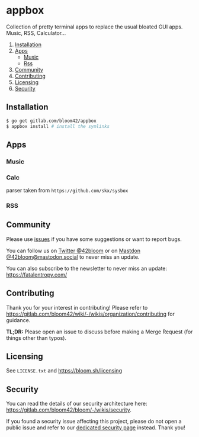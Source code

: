 # appbox

Collection of pretty terminal apps to replace the usual bloated GUI apps. Music, RSS, Calculator...


1. [Installation](#installation)
2. [Apps](#apps)
    * [Music](#music)
    * [Rss](#rss)
3. [Community](#community)
4. [Contributing](#contributing)
5. [Licensing](#licensing)
6. [Security](#security)


## Installation

```sh
$ go get gitlab.com/bloom42/appbox
$ appbox install # install the symlinks
```

## Apps
<!--
TODO:
setup alias section in installation

uninstall

install --binary --directory --force

todo
Podcast
books
mail
dl
http
mastodon
Calc
Password manager
File manager?
Revolut
Calendar
Notes
Edit(or)
Arcade
Voice recorder
Contacts
Radio
phone
Clock
convert (file converted)
mux: https://github.com/aaronjanse/3mux
dictionnary
airshare
htop like
 -->

### Music
<!-- TODO:
Volume & playing.bar

Bottom bar with common keysbindings

Display songs metadata
 -->


### Calc

parser taken from `https://github.com/skx/sysbox`


### RSS



## Community

Please use [issues](https://gitlab.com/bloom42/bloom/-/issues) if you have some suggestions or want to report bugs.

You can follow us on [Twitter @42bloom](https://twitter.com/@42bloom) or on [Mastdon @42bloom@mastodon.social](https://mastodon.social/@42bloom) to never miss an update.

You can also subscribe to the newsletter to never miss an update: https://fatalentropy.com/

## Contributing

Thank you for your interest in contributing! Please refer to
https://gitlab.com/bloom42/wiki/-/wikis/organization/contributing for guidance.

**TL;DR:** Please open an issue to discuss before making a Merge Request (for things other than typos).


## Licensing

See `LICENSE.txt` and https://bloom.sh/licensing


## Security

You can read the details of our security architecture here: https://gitlab.com/bloom42/bloom/-/wikis/security.

If you found a security issue affecting this project, please do not open a public issue and refer to our
[dedicated security page](https://bloom.sh/security) instead. Thank you!
